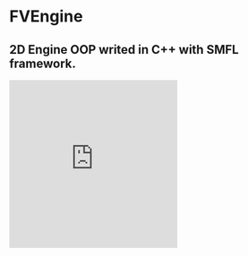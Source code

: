 # FVEngine
## 2D Engine OOP writed in C++ with SMFL framework.

<iframe width="300" height="300" src="https://www.youtube.com/embed/ZisWD6Nyaf0"
                             frameborder="0" allow="accelerometer; autoplay; clipboard-write; encrypted-media; gyroscope; picture-in-picture"
                              allowfullscreen>
                        </iframe>